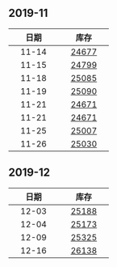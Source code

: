 ## 2019-11

| &nbsp;&nbsp;&nbsp;&nbsp;&nbsp;&nbsp;日期&nbsp;&nbsp;&nbsp;&nbsp;&nbsp;&nbsp; | &nbsp;&nbsp;&nbsp;&nbsp;&nbsp;&nbsp;库存&nbsp;&nbsp;&nbsp;&nbsp;&nbsp;&nbsp; |
| :-: | :-: |
| 11-14 | [24677](Wuxi_Stock.md) |
| 11-15 | [24799](Wuxi_Stock.md) |
| 11-18 | [25085](Wuxi_Stock.md) |
| 11-19 | [25090](Wuxi_Stock.md) |
| 11-21 | [24671](Wuxi_Stock.md) |
| 11-21 | [24671](Wuxi_Stock.md) |
| 11-25 | [25007](Wuxi_Stock.md) |
| 11-26 | [25030](Wuxi_Stock.md) |


## 2019-12

| &nbsp;&nbsp;&nbsp;&nbsp;&nbsp;&nbsp;日期&nbsp;&nbsp;&nbsp;&nbsp;&nbsp;&nbsp; | &nbsp;&nbsp;&nbsp;&nbsp;&nbsp;&nbsp;库存&nbsp;&nbsp;&nbsp;&nbsp;&nbsp;&nbsp; |
| :-: | :-: |
| 12-03 | [25188](Wuxi_Stock.md) |
| 12-04 | [25173](Wuxi_Stock.md) |
| 12-09 | [25325](Wuxi_Stock.md) |
| 12-16 | [26138](Wuxi_Stock.md) |





